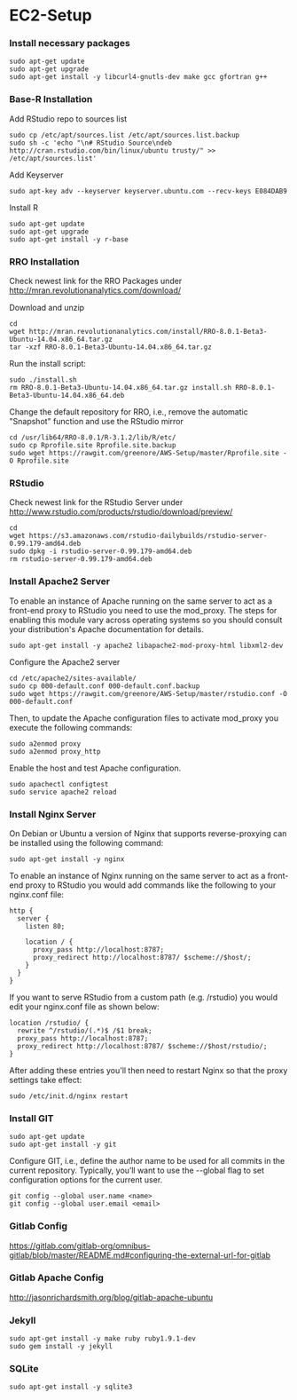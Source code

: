 # EC2-Setup

### Install necessary packages

```
sudo apt-get update
sudo apt-get upgrade
sudo apt-get install -y libcurl4-gnutls-dev make gcc gfortran g++
```

### Base-R Installation
Add RStudio repo to sources list
```
sudo cp /etc/apt/sources.list /etc/apt/sources.list.backup
sudo sh -c 'echo "\n# RStudio Source\ndeb http://cran.rstudio.com/bin/linux/ubuntu trusty/" >> /etc/apt/sources.list'
```

Add Keyserver
```
sudo apt-key adv --keyserver keyserver.ubuntu.com --recv-keys E084DAB9
```

Install R
```
sudo apt-get update
sudo apt-get upgrade
sudo apt-get install -y r-base
```

### RRO Installation
Check newest link for the RRO Packages under http://mran.revolutionanalytics.com/download/

Download and unzip
```
cd
wget http://mran.revolutionanalytics.com/install/RRO-8.0.1-Beta3-Ubuntu-14.04.x86_64.tar.gz
tar -xzf RRO-8.0.1-Beta3-Ubuntu-14.04.x86_64.tar.gz
```

Run the install script:
```
sudo ./install.sh
rm RRO-8.0.1-Beta3-Ubuntu-14.04.x86_64.tar.gz install.sh RRO-8.0.1-Beta3-Ubuntu-14.04.x86_64.deb
```

Change the default repository for RRO, i.e., remove the automatic "Snapshot" function and use the RStudio mirror
```
cd /usr/lib64/RRO-8.0.1/R-3.1.2/lib/R/etc/
sudo cp Rprofile.site Rprofile.site.backup
sudo wget https://rawgit.com/greenore/AWS-Setup/master/Rprofile.site -O Rprofile.site
```

### RStudio
Check newest link for the RStudio Server under http://www.rstudio.com/products/rstudio/download/preview/

```
cd
wget https://s3.amazonaws.com/rstudio-dailybuilds/rstudio-server-0.99.179-amd64.deb
sudo dpkg -i rstudio-server-0.99.179-amd64.deb
rm rstudio-server-0.99.179-amd64.deb
```

### Install Apache2 Server
To enable an instance of Apache running on the same server to act as a front-end proxy to RStudio you need to use the mod_proxy. The steps for enabling this module vary across operating systems so you should consult your distribution's Apache documentation for details.

```
sudo apt-get install -y apache2 libapache2-mod-proxy-html libxml2-dev
```

Configure the Apache2 server
```
cd /etc/apache2/sites-available/
sudo cp 000-default.conf 000-default.conf.backup
sudo wget https://rawgit.com/greenore/AWS-Setup/master/rstudio.conf -O 000-default.conf
```

Then, to update the Apache configuration files to activate mod_proxy you execute the following commands:
```
sudo a2enmod proxy
sudo a2enmod proxy_http
```

Enable the host and test Apache configuration.
```
sudo apachectl configtest
sudo service apache2 reload
```

### Install Nginx Server

On Debian or Ubuntu a version of Nginx that supports reverse-proxying can be installed using the following command:
```
sudo apt-get install -y nginx
```

To enable an instance of Nginx running on the same server to act as a front-end proxy to RStudio you would add commands like the following to your nginx.conf file:

```
http {
  server {
    listen 80;
    
    location / {
      proxy_pass http://localhost:8787;
      proxy_redirect http://localhost:8787/ $scheme://$host/;
    }
  }
}
```

If you want to serve RStudio from a custom path (e.g. /rstudio) you would edit your nginx.conf file as shown below:

```
location /rstudio/ {
  rewrite ^/rstudio/(.*)$ /$1 break;
  proxy_pass http://localhost:8787;
  proxy_redirect http://localhost:8787/ $scheme://$host/rstudio/;
}
```

After adding these entries you'll then need to restart Nginx so that the proxy settings take effect:
```
sudo /etc/init.d/nginx restart
```

### Install GIT
```
sudo apt-get update
sudo apt-get install -y git
```

Configure GIT, i.e., define the author name to be used for all commits in the current repository. Typically, you’ll want to use the --global flag to set configuration options for the current user.

```
git config --global user.name <name>
git config --global user.email <email>
```

### Gitlab Config
https://gitlab.com/gitlab-org/omnibus-gitlab/blob/master/README.md#configuring-the-external-url-for-gitlab

### Gitlab Apache Config
http://jasonrichardsmith.org/blog/gitlab-apache-ubuntu

### Jekyll
```
sudo apt-get install -y make ruby ruby1.9.1-dev
sudo gem install -y jekyll
```

### SQLite
```
sudo apt-get install -y sqlite3
```
